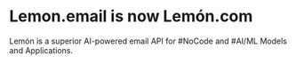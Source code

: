# Lemon.email is now Lemón.com
Lemón is a superior AI-powered email API for #NoCode and #AI/ML Models and Applications.


